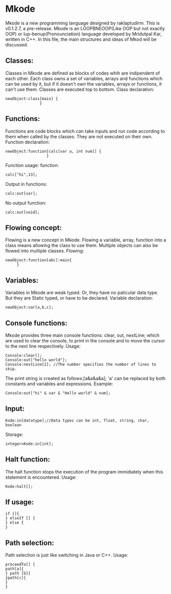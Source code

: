 # Mkode
Mkode is a new programming language designed by raklaptudirm. 
This is v0.1.2.7, a pre-release.
Mkode is an LOOPBNEOOP(Like OOP but not exactly OOP) or lup-benup(Pronounciation) language developed by Mridutpal Kar, written in C++.
In this file, the main structures and ideas of Mkod will be discussed.

## Classes:
Classes in Mkode are defined as blocks of codes whih are indipendent of each other. Each class owns a set of variables, arrays and functions which can be used by it, but if it doesn't own the variables, arrays or functions, it can't use them. Classes are executed top to bottom.
Class declaration: 

    newObject:class[main] {
                   }

## Functions:
Functions are code blocks which can take inputs and run code according to them when called by the classes. They are not executed on their own.
Function declaration:

    newObject:function[calc[var a, int num]] {
                      }
Function usage: function:

    calc["hi",13];
Output in functions: 

    calc:out[var];
No output function: 

    calc:out[void];

## Flowing concept:
Flowing is a new concept in Mkode. Flowing a variable, array, function into a class means allowing the class to use them. Multiple objects can also be flowed into multiple classes.
Flowing: 

    newObject:function[abc]:main{
         }

## Variables:
Variables in Mkode are weak typed. Or, they have no paticular data type. But they are Static typed, or have to be declared.
Variable declaration: 

    newObject:var[a,b,c];

## Console functions:
Mkode provides three main console functions: clear, out, nextLine; which are used to clear the console, to print in the console and to move the cursor to the next line respectively.
Usage: 

    Console:clear[];
    Console:out["hello world"];
    Console:nextLine[2]; //The number specifies the number of lines to skip.
The print string is created as follows:[a&a&a&a];
'a' can be replaced by both constants and variables and expressions.
Example: 

    Console:out["hi" & var & "Hello world" & num];

## Input:
    Kode:in[datatype];//Data types can be int, float, string, char, boolean
Storage: 

    integer=Kode:in[int];

## Halt function:
The halt function stops the execution of the program immidiately when this statement is encountered.
Usage: 

    Kode:halt[];

## If usage:

    if []{
    } elseIf [] {
    } else {
    }

## Path selection:
Path selection is just like switching in Java or C++.
Usage: 

    proceedTo[] {
    path[a]{
    } path [b]{
    }path[c]{
    }
    }

